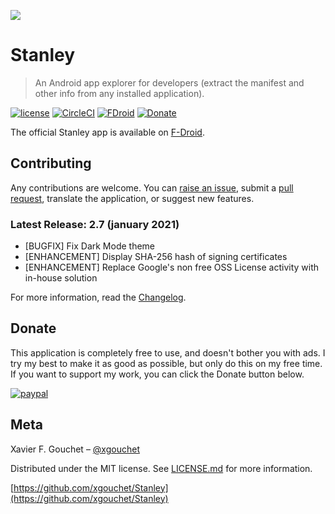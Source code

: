 ![](https://f-droid.org/repo/fr.xgouchet.packageexplorer/en-US/icon_eW2o5Gop8EXERg6pYjSfkTuhuYr1QIb4W0bApaECbKs=.png)

# Stanley

> An Android app explorer for developers (extract the manifest and other info from any installed application).

[![license](https://img.shields.io/github/license/mashape/apistatus.svg)](https://opensource.org/licenses/MIT)
[![CircleCI](https://dl.circleci.com/status-badge/img/gh/xgouchet/Stanley/tree/main.svg?style=svg)](https://dl.circleci.com/status-badge/redirect/gh/xgouchet/Stanley/tree/main)
[![FDroid](https://img.shields.io/badge/Download-F--Droid-yellow.svg)](https://f-droid.org/app/fr.xgouchet.packageexplorer)
[![Donate](https://img.shields.io/badge/Donate-PayPal-green.svg)](https://paypal.me/xaviergouchet)

The official Stanley app is available
on [F-Droid](https://f-droid.org/app/fr.xgouchet.packageexplorer).

## Contributing

Any contributions are welcome. You
can [raise an issue](https://github.com/xgouchet/Stanley/issues/new), submit
a [pull request](https://github.com/xgouchet/Stanley/pulls), translate the application, or suggest
new features.

### Latest Release: 2.7 (january 2021)

- [BUGFIX] Fix Dark Mode theme
- [ENHANCEMENT] Display SHA-256 hash of signing certificates
- [ENHANCEMENT] Replace Google's non free OSS License activity with in-house solution

For more information, read the [Changelog](CHANGELOG.md).

## Donate

This application is completely free to use, and doesn't bother you with ads. I try my best to make
it as good as possible, but only do this on my free time. If you want to support my work, you can
click the Donate button below.

[![paypal](https://www.paypalobjects.com/en_US/i/btn/btn_donateCC_LG.gif)](https://paypal.me/xaviergouchet)

## Meta

Xavier F. Gouchet – [@xgouchet](https://twitter.com/xgouchet)

Distributed under the MIT license. See [LICENSE.md](LICENSE.md) for more information.

[https://github.com/xgouchet/Stanley](https://github.com/xgouchet/Stanley)
